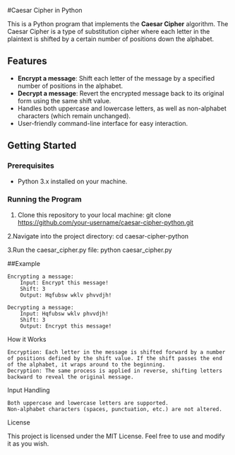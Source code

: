 #Caesar Cipher in Python

This is a Python program that implements the **Caesar Cipher** algorithm. The Caesar Cipher is a type of substitution cipher where each letter in the plaintext is shifted by a certain number of positions down the alphabet.

## Features

- **Encrypt a message**: Shift each letter of the message by a specified number of positions in the alphabet.
- **Decrypt a message**: Revert the encrypted message back to its original form using the same shift value.
- Handles both uppercase and lowercase letters, as well as non-alphabet characters (which remain unchanged).
- User-friendly command-line interface for easy interaction.

## Getting Started

### Prerequisites

- Python 3.x installed on your machine.

### Running the Program

1. Clone this repository to your local machine:
   git clone https://github.com/your-username/caesar-cipher-python.git

2.Navigate into the project directory:
  cd caesar-cipher-python

3.Run the caesar_cipher.py file:
  python caesar_cipher.py
  
##Example

    Encrypting a message:
        Input: Encrypt this message!
        Shift: 3
        Output: Hqfubsw wklv phvvdjh!

    Decrypting a message:
        Input: Hqfubsw wklv phvvdjh!
        Shift: 3
        Output: Encrypt this message!

How it Works

    Encryption: Each letter in the message is shifted forward by a number of positions defined by the shift value. If the shift passes the end of the alphabet, it wraps around to the beginning.
    Decryption: The same process is applied in reverse, shifting letters backward to reveal the original message.

Input Handling

    Both uppercase and lowercase letters are supported.
    Non-alphabet characters (spaces, punctuation, etc.) are not altered.

License

This project is licensed under the MIT License. Feel free to use and modify it as you wish.
